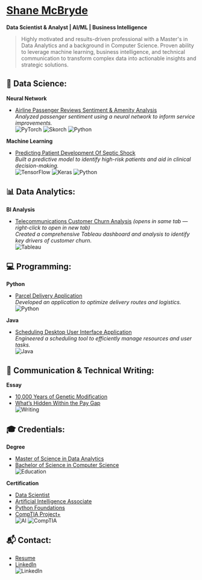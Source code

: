 # [Shane McBryde](https://github.com/shanemcbryde)  
**Data Scientist & Analyst | AI/ML | Business Intelligence**

> Highly motivated and results-driven professional with a Master's in Data Analytics and a background in Computer Science. Proven ability to leverage machine learning, business intelligence, and technical communication to transform complex data into actionable insights and strategic solutions.

## 🧠 Data Science:

**Neural Network**  
- [Airline Passenger Reviews Sentiment & Amenity Analysis](https://github.com/shanemcbryde/sentiment)  
  *Analyzed passenger sentiment using a neural network to inform service improvements.*  
  ![PyTorch](https://img.shields.io/badge/PyTorch-EE4C2C?style=flat&logo=pytorch&logoColor=white) ![Skorch](https://img.shields.io/badge/Skorch-Model_Wrapper-blue?style=flat) ![Python](https://img.shields.io/badge/Python-3776AB?style=flat&logo=python&logoColor=white)

**Machine Learning**  
- [Predicting Patient Development Of Septic Shock](https://github.com/shanemcbryde/sepsisprediction)  
  *Built a predictive model to identify high-risk patients and aid in clinical decision-making.*  
  ![TensorFlow](https://img.shields.io/badge/TensorFlow-FF6F00?style=flat&logo=tensorflow&logoColor=white) ![Keras](https://img.shields.io/badge/Keras-Deep_Learning-red?style=flat&logo=keras&logoColor=white) ![Python](https://img.shields.io/badge/Python-3776AB?style=flat&logo=python&logoColor=white)

## 📊 Data Analytics:

**BI Analysis**  
- [Telecommunications Customer Churn Analysis](https://public.tableau.com/app/profile/shane.mcbryde/viz/D210-RepresentationandReporting_17107923311500/PerformanceAssessment) *(opens in same tab — right-click to open in new tab)*  
  *Created a comprehensive Tableau dashboard and analysis to identify key drivers of customer churn.*  
  ![Tableau](https://img.shields.io/badge/Tableau-E97627?style=flat&logo=tableau&logoColor=white)

## 💻 Programming:

**Python**  
- [Parcel Delivery Application](https://github.com/shanemcbryde/parcelservice.git)  
  *Developed an application to optimize delivery routes and logistics.*  
  ![Python](https://img.shields.io/badge/Python-3776AB?style=flat&logo=python&logoColor=white)

**Java**  
- [Scheduling Desktop User Interface Application](https://github.com/shanemcbryde/schedulingsystem.git)  
  *Engineered a scheduling tool to efficiently manage resources and user tasks.*  
  ![Java](https://img.shields.io/badge/Java-007396?style=flat&logo=java&logoColor=white)

## 📝 Communication & Technical Writing:

**Essay**  
- [10,000 Years of Genetic Modification](https://github.com/shanemcbryde/composition/blob/main/10%2C000%20Years%20of%20Genetic%20Modification.pdf)  
- [What’s Hidden Within the Pay Gap](https://github.com/shanemcbryde/composition/blob/main/What%E2%80%99s%20Hidden%20Within%20the%20Pay%20Gap.pdf)  
  ![Writing](https://img.shields.io/badge/Writing-Informative-blueviolet?style=flat)

## 🎓 Credentials:

**Degree**  
- [Master of Science in Data Analytics](https://github.com/shanemcbryde/shanemcbryde/blob/main/Certifications/MS%20Data%20Analytics.pdf)  
- [Bachelor of Science in Computer Science](https://github.com/shanemcbryde/shanemcbryde/blob/main/Certifications/BS%20Computer%20Science.pdf)  
  ![Education](https://img.shields.io/badge/Education-Graduate-blue?style=flat)

**Certification**  
- [Data Scientist](https://github.com/shanemcbryde/shanemcbryde/blob/8c341e5effb786685c06dd8b67f452e4a3e48b70/Certifications/AI%20Academy/AI%20Academy%20Data%20Scientist%20Completion%20Certificate%20Spring%202022.pdf)  
- [Artificial Intelligence Associate](https://github.com/shanemcbryde/shanemcbryde/blob/8c341e5effb786685c06dd8b67f452e4a3e48b70/Certifications/AI%20Academy/AI%20Academy%20AI%20Associate%20Completion%20Certificate%20Fall%202022.pdf)  
- [Python Foundations](https://github.com/shanemcbryde/shanemcbryde/blob/main/Certifications/AI%20Academy/AI%20Academy%20Certificate%20of%20Completion%20-%20Foundations%20Course.pdf)  
- [CompTIA Project+](https://github.com/shanemcbryde/shanemcbryde/blob/8c341e5effb786685c06dd8b67f452e4a3e48b70/Certifications/Comptia/CompTIA%20Project+%20certificate.pdf)  
  ![AI](https://img.shields.io/badge/AI-Certified-orange?style=flat) ![CompTIA](https://img.shields.io/badge/CompTIA-Project%2B-red?style=flat)

## 📬 Contact:

- [Resume](https://github.com/shanemcbryde/shanemcbryde/blob/main/Shane%20McBryde%20-%20resume.pdf)  
- [LinkedIn](https://www.linkedin.com/in/shanekmcbryde/)  
  ![LinkedIn](https://img.shields.io/badge/LinkedIn-Connect-blue?style=flat&logo=linkedin)
